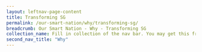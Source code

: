 ```yaml
---
layout: leftnav-page-content
title: Transforming SG
permalink: /our-smart-nation/why/transforming-sg/
breadcrumb: Our Smart Nation - Why - Transforming SG
collection_name: Fill in collection of the nav bar. You may get this from other pages in the navbar folder
second_nav_title: "Why"
---
```

